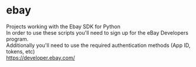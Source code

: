 # ebay
Projects working with the Ebay SDK for Python <br>
In order to use these scripts you'll need to sign up for the eBay Developers program. <br>
Additionally you'll need to use the required authentication methods (App ID, tokens, etc) <br>
https://developer.ebay.com/